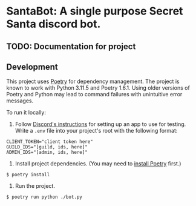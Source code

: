 # SantaBot: A single purpose Secret Santa discord bot.
## TODO: Documentation for project

## Development

This project uses [Poetry](https://python-poetry.org) for dependency management.
The project is known to work with Python 3.11.5 and Poetry 1.6.1.
Using older versions of Poetry and Python may lead to command failures with unintuitive error messages.

To run it locally:
1. Follow [Discord's instructions](https://discord.com/developers/docs/getting-started) for setting up an app to use for testing. Write a `.env` file into your project's root with the following format:
  ```
  CLIENT_TOKEN="client token here"
  GUILD_IDS="[guild, ids, here]"
  ADMIN_IDS="[admin, ids, here]"
  ```
1. Install project dependencies. (You may need to [install Poetry](https://python-poetry.org/docs/#installing-with-the-official-installer) first.)
  ```
  $ poetry install
  ```
1. Run the project.
  ```
  $ poetry run python ./bot.py
  ```
